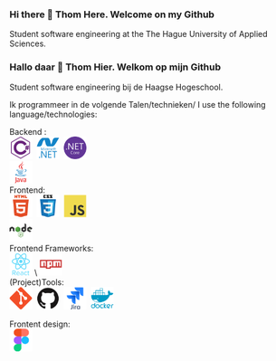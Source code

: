 ### Hi there 👋 Thom Here. Welcome on my Github

Student software engineering at the The Hague University of Applied Sciences.

### Hallo daar 👋 Thom Hier. Welkom op mijn Github

Student software engineering bij de Haagse Hogeschool.

Ik programmeer in de volgende Talen/technieken/ I use the following language/technologies:<br>
<div>
  Backend :<br>
  <img src="https://github.com/devicons/devicon/blob/master/icons/csharp/csharp-line.svg" title="SF" alt="sf" width="40" height="40"/>&nbsp;
  <img src="https://github.com/devicons/devicon/blob/master/icons/dot-net/dot-net-plain-wordmark.svg" title="SF" alt="sf" width="40" height="40"/>&nbsp;
  <img src="https://github.com/devicons/devicon/blob/master/icons/dotnetcore/dotnetcore-original.svg" title="SF" alt="sf" width="40" height="40"/>&nbsp;
  <br>
  <img src="https://github.com/devicons/devicon/blob/master/icons/java/java-original-wordmark.svg" title="SF" alt="sf" width="40" height="40"/>&nbsp;
  <br>
  Frontend:<br>
  <img src="https://github.com/devicons/devicon/blob/master/icons/html5/html5-plain-wordmark.svg" title="SF" alt="sf" width="40" height="40"/>&nbsp;
  <img src="https://github.com/devicons/devicon/blob/master/icons/css3/css3-original-wordmark.svg" title="SF" alt="sf" width="40" height="40"/>&nbsp;
  <img src="https://github.com/devicons/devicon/blob/master/icons/javascript/javascript-original.svg" title="SF" alt="sf" width="40" height="40"/>&nbsp;
  <br>
  <img src="https://github.com/devicons/devicon/blob/master/icons/nodejs/nodejs-original-wordmark.svg" title="SF" alt="sf" width="40" height="40"/>&nbsp;
  <br>
  Frontend Frameworks:<br>
  <img src="https://github.com/devicons/devicon/blob/master/icons/react/react-original-wordmark.svg" title="React" alt="React" width="40" height="40"/>&nbsp;\
  <img src="https://github.com/devicons/devicon/blob/master/icons/npm/npm-original-wordmark.svg" title="SF" alt="sf" width="40" height="40"/>&nbsp;
  <br>
  (Project)Tools:<br>
  <img src="https://github.com/devicons/devicon/blob/master/icons/git/git-original.svg" title="SF" alt="sf" width="40" height="40"/>&nbsp;
  <img src="https://github.com/devicons/devicon/blob/master/icons/github/github-original.svg" title="SF" alt="sf" width="40" height="40"/>&nbsp;
  <img src="https://github.com/devicons/devicon/blob/master/icons/jira/jira-original-wordmark.svg" title="SF" alt="sf" width="40" height="40"/>&nbsp;
  <img src="https://github.com/devicons/devicon/blob/master/icons/docker/docker-plain-wordmark.svg" title="SF" alt="sf" width="40" height="40"/>&nbsp;

  Frontent design:<br>
  <img src="https://github.com/devicons/devicon/blob/master/icons/figma/figma-original.svg" title="SF" alt="sf" width="40" height="40"/>&nbsp;  
</div>
  
